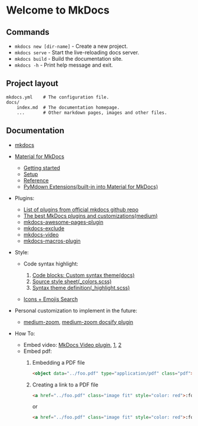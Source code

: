 # Welcome to MkDocs

## Commands

+ `mkdocs new [dir-name]` - Create a new project.
+ `mkdocs serve` - Start the live-reloading docs server.
+ `mkdocs build` - Build the documentation site.
+ `mkdocs -h` - Print help message and exit.

## Project layout

    mkdocs.yml    # The configuration file.
    docs/
        index.md  # The documentation homepage.
        ...       # Other markdown pages, images and other files.

## Documentation

+ [mkdocs](https://www.mkdocs.org)
+ [Material for MkDocs](https://squidfunk.github.io/mkdocs-material/)
    + [Getting started](https://squidfunk.github.io/mkdocs-material/getting-started/)
    + [Setup](https://squidfunk.github.io/mkdocs-material/setup/changing-the-colors/)
    + [Reference](https://squidfunk.github.io/mkdocs-material/reference/)
    + [PyMdown Extensions(built-in into Material for MkDocs)](https://facelessuser.github.io/pymdown-extensions/)
+ Plugins:
    + [List of plugins from official mkdocs github repo](https://github.com/mkdocs/mkdocs/wiki/MkDocs-Plugins#site-management)
    + [The best MkDocs plugins and customizations(medium)](https://chrieke.medium.com/the-best-mkdocs-plugins-and-customizations-fc820eb19759)
    + [mkdocs-awesome-pages-plugin](https://github.com/lukasgeiter/mkdocs-awesome-pages-plugin)
    + [mkdocs-exclude](https://github.com/apenwarr/mkdocs-exclude)
    + [mkdocs-video](https://github.com/soulless-viewer/mkdocs-video)
    + [mkdocs-macros-plugin](https://github.com/fralau/mkdocs_macros_plugin)

+ Style:
    + Code syntax highlight:
        1. [Code blocks: Custom syntax theme(docs)](https://squidfunk.github.io/mkdocs-material/reference/code-blocks/#custom-syntax-theme)
        2. [Source style sheet(_colors.scss)](https://github.com/squidfunk/mkdocs-material/blob/master/src/assets/stylesheets/main/_colors.scss#L68)
        3. [Syntax theme definition(_highlight.scss)](https://github.com/squidfunk/mkdocs-material/blob/master/src/assets/stylesheets/main/extensions/pymdownx/_highlight.scss#L86)

    + [Icons + Emojis Search](https://squidfunk.github.io/mkdocs-material/reference/icons-emojis/)

+ Personal customization to implement in the future:
    + [medium-zoom](https://github.com/francoischalifour/medium-zoom#selectors), [medium-zoom docsify plugin](https://cdn.jsdelivr.net/npm/docsify/lib/plugins/zoom-image.min.js)

+ How To:
    + Embed video: [MkDocs Video plugin](https://github.com/soulless-viewer/mkdocs-video), [1](https://github.com/squidfunk/mkdocs-material/issues/492), [2](https://github.com/mkdocs/mkdocs/issues/243)
    + Embed pdf:
        1. Embedding a PDF file

            ```html
            <object data="../foo.pdf" type="application/pdf" class="pdf"></object>
            ```

        2. Creating a link to a PDF file

            ```html
            <a href="../foo.pdf" class="image fit" style="color: red">:fontawesome-regular-file-pdf:</a>
            ```

            or

            ```html
            <a href="../foo.pdf" class="image fit" style="color: red">:fontawesome-solid-file-pdf:</a>
            ```
